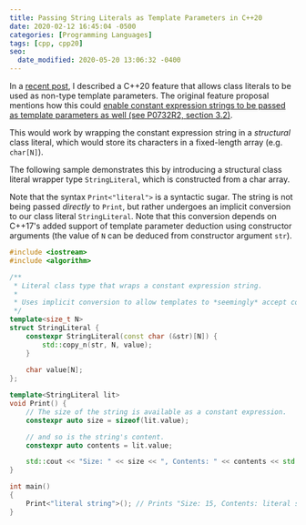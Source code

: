 ```yaml
---
title: Passing String Literals as Template Parameters in C++20
date: 2020-02-12 16:45:04 -0500
categories: [Programming Languages]
tags: [cpp, cpp20]
seo:
  date_modified: 2020-05-20 13:06:32 -0400
---
```


In a [recent post](/posts/cpp20-class-as-non-type-template-param/), I described a C++20 feature that allows class literals to be used as non-type template parameters. The original feature proposal mentions how this could [enable constant expression strings to be passed as template parameters as well (see P0732R2, section 3.2)](http://www.open-std.org/jtc1/sc22/wg21/docs/papers/2018/p0732r2.pdf).

This would work by wrapping the constant expression string in a *structural* class literal, which would store its characters in a fixed-length array (e.g. `char[N]`).

The following sample demonstrates this by introducing a structural class literal wrapper type
`StringLiteral`, which is constructed from a char array.

Note that the syntax `Print<"literal">` is a syntactic sugar. The string is not being passed *directly* to `Print`, but rather undergoes an implicit conversion to our class literal `StringLiteral`. Note that this conversion depends on C++17's added support of template parameter deduction using constructor arguments (the value of `N` can be deduced from constructor argument `str`).

```c++
#include <iostream>
#include <algorithm>

/**
 * Literal class type that wraps a constant expression string.
 *
 * Uses implicit conversion to allow templates to *seemingly* accept constant strings.
 */
template<size_t N>
struct StringLiteral {
    constexpr StringLiteral(const char (&str)[N]) {
        std::copy_n(str, N, value);
    }
    
    char value[N];
};

template<StringLiteral lit>
void Print() {
    // The size of the string is available as a constant expression.
    constexpr auto size = sizeof(lit.value);

    // and so is the string's content.
    constexpr auto contents = lit.value;

    std::cout << "Size: " << size << ", Contents: " << contents << std::endl;
}

int main()
{
    Print<"literal string">(); // Prints "Size: 15, Contents: literal string"
}
```
